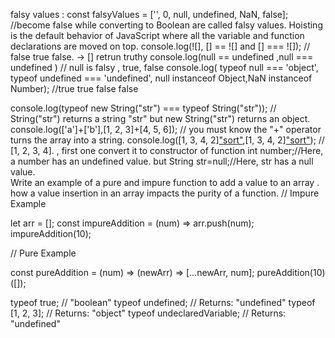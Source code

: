   falsy values  :  const falsyValues = ['', 0, null, undefined, NaN, false];     //become false while converting to Boolean are called falsy values. 
  Hoisting is the default behavior of JavaScript where all the variable and function declarations are moved on top. 
console.log(![], [] == ![] and [] === ![]);    // false true  false. -> [] retrun truthy
console.log(null == undefined ,null === undefined )   // null is falsy ,   true, false
console.log( typeof null === 'object', typeof undefined === 'undefined', null instanceof Object,NaN instanceof Number); 
//true true false false

console.log(typeof new String("str") === typeof String("str"));   // String("str") returns a string "str" but new String("str") returns an object.
console.log(['a']+['b'],[1, 2, 3]+[4, 5, 6]);   // you must know the "+" operator turns the array into a string. 
console.log([1, 3, 4, 2]["sort"](),[1, 3, 4, 2]["sort"]());   //   [1, 2, 3, 4].   , first one convert it to constructor of function
int number;//Here, a number has an undefined value.   but     String str=null;//Here, str has a null value.  
Write an example of a pure and impure function to add a value to an array . how a value insertion in an array impacts the purity of a function.
// Impure Example

let arr = [];
const impureAddition = (num) => arr.push(num);
impureAddition(10);

// Pure Example

const pureAddition = (num) => (newArr) => [...newArr, num];
pureAddition(10)([]);

typeof true;  // "boolean"  typeof undefined;  // Returns: "undefined"   typeof [1, 2, 3];  // Returns: "object"   typeof undeclaredVariable; // Returns: "undefined" 
